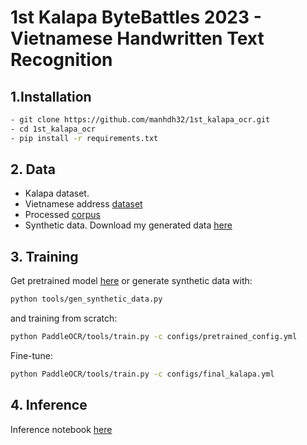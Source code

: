 # 1st Kalapa ByteBattles 2023  - Vietnamese Handwritten Text Recognition

## 1.Installation

``` bash
- git clone https://github.com/manhdh32/1st_kalapa_ocr.git
- cd 1st_kalapa_ocr
- pip install -r requirements.txt
```

## 2. Data

- Kalapa dataset.
- Vietnamese address [dataset](https://github.com/thien0291/vietnam_dataset)
- Processed [corpus](https://github.com/manhdh32/1st_kalapa_ocr/blob/main/resources/address_corpus.txt)
- Synthetic data. Download my generated data [here](https://drive.google.com/drive/folders/1B2D5eh3euxtOKAPUJiH3jacatfm4UHKh?usp=sharing)

## 3. Training
Get pretrained model [here](https://drive.google.com/drive/folders/1v4k_JIBwv008quUagvS5bMOgGzTJVmFS?usp=drive_link) or generate synthetic data with:

``` bash
python tools/gen_synthetic_data.py
```
and training from scratch:
``` bash
python PaddleOCR/tools/train.py -c configs/pretrained_config.yml
```

Fine-tune:
``` bash
python PaddleOCR/tools/train.py -c configs/final_kalapa.yml
```

## 4. Inference
Inference notebook [here](https://www.kaggle.com/domanh/h2h-notebook-01)